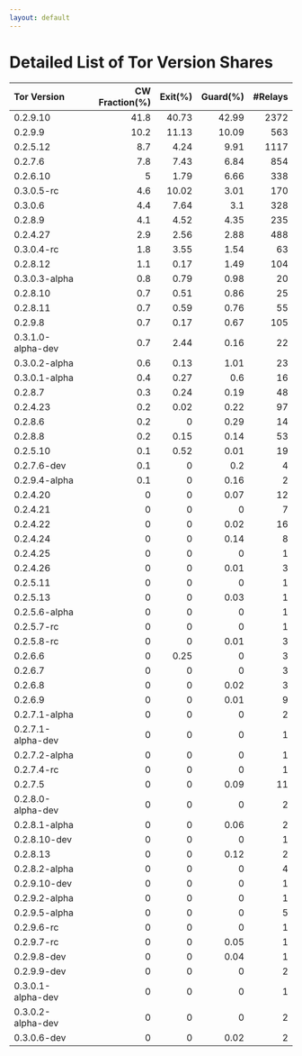 ```yaml
---
layout: default
---
```



# Detailed List of Tor Version Shares

| Tor Version       |   CW Fraction(%) |   Exit(%) |   Guard(%) |   #Relays |
|:------------------|-----------------:|----------:|-----------:|----------:|
| 0.2.9.10          |             41.8 |     40.73 |      42.99 |      2372 |
| 0.2.9.9           |             10.2 |     11.13 |      10.09 |       563 |
| 0.2.5.12          |              8.7 |      4.24 |       9.91 |      1117 |
| 0.2.7.6           |              7.8 |      7.43 |       6.84 |       854 |
| 0.2.6.10          |              5   |      1.79 |       6.66 |       338 |
| 0.3.0.5-rc        |              4.6 |     10.02 |       3.01 |       170 |
| 0.3.0.6           |              4.4 |      7.64 |       3.1  |       328 |
| 0.2.8.9           |              4.1 |      4.52 |       4.35 |       235 |
| 0.2.4.27          |              2.9 |      2.56 |       2.88 |       488 |
| 0.3.0.4-rc        |              1.8 |      3.55 |       1.54 |        63 |
| 0.2.8.12          |              1.1 |      0.17 |       1.49 |       104 |
| 0.3.0.3-alpha     |              0.8 |      0.79 |       0.98 |        20 |
| 0.2.8.10          |              0.7 |      0.51 |       0.86 |        25 |
| 0.2.8.11          |              0.7 |      0.59 |       0.76 |        55 |
| 0.2.9.8           |              0.7 |      0.17 |       0.67 |       105 |
| 0.3.1.0-alpha-dev |              0.7 |      2.44 |       0.16 |        22 |
| 0.3.0.2-alpha     |              0.6 |      0.13 |       1.01 |        23 |
| 0.3.0.1-alpha     |              0.4 |      0.27 |       0.6  |        16 |
| 0.2.8.7           |              0.3 |      0.24 |       0.19 |        48 |
| 0.2.4.23          |              0.2 |      0.02 |       0.22 |        97 |
| 0.2.8.6           |              0.2 |      0    |       0.29 |        14 |
| 0.2.8.8           |              0.2 |      0.15 |       0.14 |        53 |
| 0.2.5.10          |              0.1 |      0.52 |       0.01 |        19 |
| 0.2.7.6-dev       |              0.1 |      0    |       0.2  |         4 |
| 0.2.9.4-alpha     |              0.1 |      0    |       0.16 |         2 |
| 0.2.4.20          |              0   |      0    |       0.07 |        12 |
| 0.2.4.21          |              0   |      0    |       0    |         7 |
| 0.2.4.22          |              0   |      0    |       0.02 |        16 |
| 0.2.4.24          |              0   |      0    |       0.14 |         8 |
| 0.2.4.25          |              0   |      0    |       0    |         1 |
| 0.2.4.26          |              0   |      0    |       0.01 |         3 |
| 0.2.5.11          |              0   |      0    |       0    |         1 |
| 0.2.5.13          |              0   |      0    |       0.03 |         1 |
| 0.2.5.6-alpha     |              0   |      0    |       0    |         1 |
| 0.2.5.7-rc        |              0   |      0    |       0    |         1 |
| 0.2.5.8-rc        |              0   |      0    |       0.01 |         3 |
| 0.2.6.6           |              0   |      0.25 |       0    |         3 |
| 0.2.6.7           |              0   |      0    |       0    |         3 |
| 0.2.6.8           |              0   |      0    |       0.02 |         3 |
| 0.2.6.9           |              0   |      0    |       0.01 |         9 |
| 0.2.7.1-alpha     |              0   |      0    |       0    |         2 |
| 0.2.7.1-alpha-dev |              0   |      0    |       0    |         1 |
| 0.2.7.2-alpha     |              0   |      0    |       0    |         1 |
| 0.2.7.4-rc        |              0   |      0    |       0    |         1 |
| 0.2.7.5           |              0   |      0    |       0.09 |        11 |
| 0.2.8.0-alpha-dev |              0   |      0    |       0    |         2 |
| 0.2.8.1-alpha     |              0   |      0    |       0.06 |         2 |
| 0.2.8.10-dev      |              0   |      0    |       0    |         1 |
| 0.2.8.13          |              0   |      0    |       0.12 |         2 |
| 0.2.8.2-alpha     |              0   |      0    |       0    |         4 |
| 0.2.9.10-dev      |              0   |      0    |       0    |         1 |
| 0.2.9.2-alpha     |              0   |      0    |       0    |         1 |
| 0.2.9.5-alpha     |              0   |      0    |       0    |         5 |
| 0.2.9.6-rc        |              0   |      0    |       0    |         1 |
| 0.2.9.7-rc        |              0   |      0    |       0.05 |         1 |
| 0.2.9.8-dev       |              0   |      0    |       0.04 |         1 |
| 0.2.9.9-dev       |              0   |      0    |       0    |         2 |
| 0.3.0.1-alpha-dev |              0   |      0    |       0    |         1 |
| 0.3.0.2-alpha-dev |              0   |      0    |       0    |         2 |
| 0.3.0.6-dev       |              0   |      0    |       0.02 |         2 |